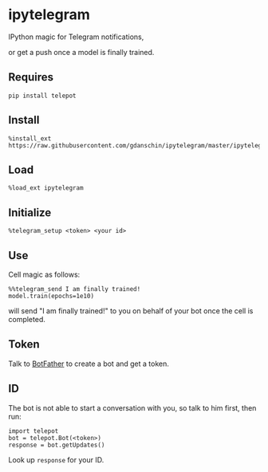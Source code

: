 # ipytelegram
IPython magic for Telegram notifications,

or get a push once a model is finally trained.

Requires
-------------
    pip install telepot

Install
-------------
    %install_ext https://raw.githubusercontent.com/gdanschin/ipytelegram/master/ipytelegram.py

Load
-------------
    %load_ext ipytelegram

Initialize
-------------
    %telegram_setup <token> <your id>

Use
-------------
Cell magic as follows:

    %%telegram_send I am finally trained!
    model.train(epochs=1e10)

will send "I am finally trained!" to you on behalf of your bot once the cell is completed.

Token
-------------
Talk to [BotFather](https://telegram.me/botfather) to create a bot and get a token.

ID
-------------
The bot is not able to start a conversation with you, so talk to him first, then run:

    import telepot
    bot = telepot.Bot(<token>)
    response = bot.getUpdates()

Look up `response` for your ID.
